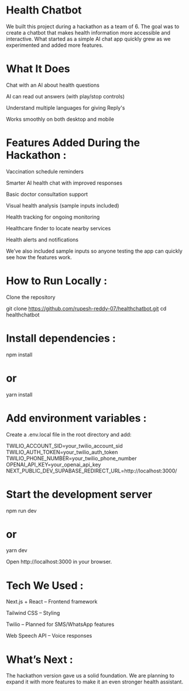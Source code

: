 # Health Chatbot

We built this project during a hackathon as a team of 6. The goal was to create a chatbot that makes health information more accessible and interactive.
What started as a simple AI chat app quickly grew as we experimented and added more features.

 # What It Does

   Chat with an AI about health questions

   AI can read out answers (with play/stop controls)

   Understand  multiple languages for giving Reply's  

   Works smoothly on both desktop and mobile

 # Features Added During the Hackathon :

   Vaccination schedule reminders

   Smarter AI health chat with improved responses

   Basic doctor consultation support

   Visual health analysis (sample inputs included)

   Health tracking for ongoing monitoring

   Healthcare finder to locate nearby services

   Health alerts and notifications

We’ve also included sample inputs so anyone testing the app can quickly see how the features work.

 # How to Run Locally :

   Clone the repository 

   git clone https://github.com/rupesh-reddy-07/healthchatbot.git
   cd healthchatbot


# Install dependencies :

  npm install
  # or
  yarn install


# Add environment variables :
  Create a .env.local file in the root directory and add:

  TWILIO_ACCOUNT_SID=your_twilio_account_sid
  TWILIO_AUTH_TOKEN=your_twilio_auth_token
  TWILIO_PHONE_NUMBER=your_twilio_phone_number
  OPENAI_API_KEY=your_openai_api_key
  NEXT_PUBLIC_DEV_SUPABASE_REDIRECT_URL=http://localhost:3000/


# Start the development server

  npm run dev
  # or
  yarn dev


 Open http://localhost:3000
  in your browser.

# Tech We Used :

   Next.js + React – Frontend framework

   Tailwind CSS – Styling

   Twilio – Planned for SMS/WhatsApp features

   Web Speech API – Voice responses

# What’s Next :

   The hackathon version gave us a solid foundation. We are planning to expand it with more features to make it an even stronger health assistant.
